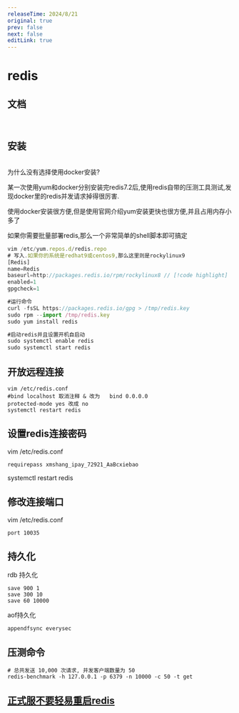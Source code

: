 ```yaml
---
releaseTime: 2024/8/21
original: true
prev: false
next: false
editLink: true
---
```

# redis
<style src="/.vitepress/theme/style/nav.css"></style>


## 文档
<script setup>
const DATA=[
    {
        title: '',
        items: [
            {
                icon: '/icons/redis.png',
                title: '官方文档',
                desc: '以更快的速度、内存和准确性构建 AI 应用程序',
                link: 'https://redis.io/docs/latest/'
            },
            {
                icon: 'https://wiki.echo.cool/resources/assets/logo.png',
                title: '代码酷',
                desc: '免费好用的编程语言框架教程网站，学习编程就上代码酷！',
                link: 'https://www.echo.cool/docs/middleware/redis'
            },
        ]
    },
]
</script>

<MNavLinks v-for="{title, items} in DATA" :title="title" :items="items"/>
<br>

## 安装
<br>
<sapn class="marker-evy">为什么没有选择使用docker安装?</sapn>

某一次使用yum和docker分别安装完redis7.2后,使用redis自带的压测工具测试,发现docker里的redis并发请求掉得很厉害.

使用docker安装很方便,但是使用官网介绍yum安装更快也很方便,并且占用内存小多了

如果你需要批量部署redis,那么一个非常简单的shell脚本即可搞定

````ts
vim /etc/yum.repos.d/redis.repo
# 写入.如果你的系统是redhat9或centos9,那么这里则是rockylinux9
[Redis]
name=Redis
baseurl=http://packages.redis.io/rpm/rockylinux8 // [!code highlight]
enabled=1
gpgcheck=1

#运行命令
curl -fsSL https://packages.redis.io/gpg > /tmp/redis.key
sudo rpm --import /tmp/redis.key
sudo yum install redis

#启动redis并且设置开机自启动
sudo systemctl enable redis
sudo systemctl start redis
````


## 开放远程连接
````
vim /etc/redis.conf
#bind localhost 取消注释 & 改为   bind 0.0.0.0
protected-mode yes 改成 no
systemctl restart redis
````

## 设置redis连接密码
vim /etc/redis.conf
````
requirepass xmshang_ipay_72921_AaBcxiebao
````
systemctl restart redis

## 修改连接端口
vim /etc/redis.conf
````
port 10035
````

## 持久化
rdb 持久化
````
save 900 1
save 300 10
save 60 10000
````
aof持久化
````
appendfsync everysec
````

## 压测命令
````
# 总共发送 10,000 次请求, 并发客户端数量为 50
redis-benchmark -h 127.0.0.1 -p 6379 -n 10000 -c 50 -t get
````

## [正式服不要轻易重启redis](https://blog.csdn.net/weixin_42350212/article/details/115395276)